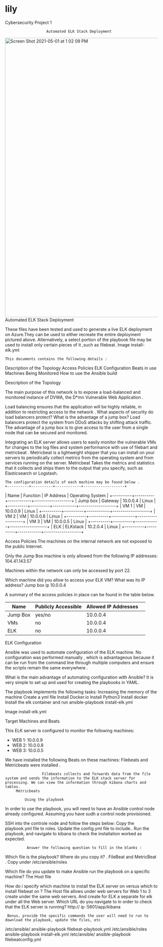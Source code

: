 # lily
Cybersecurity Project 1 

                       Automated ELK Stack Deployment
    
    
    
<img width="916" alt="Screen Shot 2021-05-01 at 1 02 09 PM" src="https://user-images.githubusercontent.com/79333560/116793813-eab07980-aa7d-11eb-9f70-9ecc0177eaa6.png">
  Automated ELK Stack Deployment
       
       



These files have been tested and used to generate a live ELK deployment on Azure.They can be used to either recreate the entire deployment pictured above. Alternatively, a select portion of the playbook file may be used to install only certain pieces of it ,such as filebeat. 
   Image install-elk.yml
   
    This documents contains the following details :
Description of the Topology
Access Policies
ELK Configuration
Beats in use
Machines Being Monitored
How to use the Ansible build 
 
 Description of the Topology

 The main purpose of this network is to expose a load-balanced and monitored instance of DVWA, the D*mn Vulnerable Web Application .

Load balancing ensures that the application will be highly reliable, in addition to restricting access to the network .
   What aspects of security do load balancers protect? What is the advantage of a jump box?
       Load balancers protect  the system from DDoS attacks by shifting attack traffic. The advantage of a jump box is to give access to the user from a single node that can be secured and monitored.
     
Integrating an ELK server allows users to easily monitor the vulnerable VMs for changes to the log files and system performance with use of filebart and metricbeat . 
    Metricbeat is a lightweight shipper that you can install on your servers to periodically collect metrics from the operating system and from services running on the server. 
Metricbeat Takes the metrics and statistics that it collects and ships them to the output that you specify, such as Elasticsearch or Logstash.

    The configuration details of each machine may be found below .
    +----------+----------+------------+-------------------+
| Name     | Function | IP Address | Operating System  |
+----------+----------+------------+-------------------+
| Jump box | Gateway  | 10.0.0.4   | Linux             |
+----------+----------+------------+-------------------+
| VM 1     | VM       | 10.0.0.9   | Linux             |
+----------+----------+------------+-------------------+
| VM 2     | VM       | 10.0.0.8   | Linux             |
+----------+----------+------------+-------------------+
| VM 3     | VM       | 10.0.0.5   | Linux             |
+----------+----------+------------+-------------------+
| ELK      | ELKstack | 10.2.0.4   | Linux             |
+----------+----------+------------+-------------------+

 


     
Access Policies
The machines on the internal network are not exposed to the public Internet.
 
Only the Jump Box machine is only allowed from the following IP addresses:
 104.41.143.57 

Machines within the network can only be accessed by port 22.
     

Which machine did you allow to access your ELK VM? What was its IP address? 
  Jump box ip 10.0.0.4
 
A summary of the access policies in place can be found in the table below.

 | Name     | Publicly Accessible  | Allowed IP Addresses |   |
|----------|----------------------|----------------------|---|
| Jump Box | yes/no               | 10.0.0.4             |   |
| VMs      |  no                  | 10.0.0.4             |   |
| ELK      |  no                  | 10.0.0.4             |   |


ELK Configuration 

Ansible was used to automate configuration of the ELK machine. No configuration was performed manually , which is advantageous because it can be run from the command line through multiple computers and ensure the scripts remain the same everywhere .

What is the main advantage of automating configuration with Ansible?
It is very simple to set up and used for creating the playbooks in YAML.

The playbook implements the following tasks:
Increasing the memory of the machine 
Create a yml file
Install Docker.io
Install Python3
Install docker
Install the elk container and run ansible-playbook install-elk.yml 
 
Image install-elk.yml 

Target Machines and Beats

This ELK server is configured to monitor the following machines:
 - WEB 1: 10.0.0.9
 - WEB 2: 10.0.0.8
 - WEB 3: 10.0.0.5 

We have installed the following Beats on these machines:
Filebeats and Metricbeats were installed .

                     Filebeats collects and forwards data from the file system and sends the information to the ELK stack server for processing. We can view the information through kibana charts and tables.
         Metricbeats 

             Using the playbook 
 In order to use the playbook, you will need to have an Ansible control node already configured. Assuming you have sudh a control node provisioned.

 SSH into the controle node and follow the steps below:
Copy the playbook.yml file to roles.
Update the config.yml file to include..
Run the playbook, and navigate to kibana to check the installation worked as expected.

              Answer the following question to fill in the blanks :
           
Which file is the playbook? Where do you copy it? 
    . FileBeat and MetricBeat
    . Copy under /etc/ansible/roles 

Which file do you update to make Ansible run the playbook on a specific machine? The Host file

How do i specify which machine  to install the ELK server on versus which to install filebeat on ?
    The Host file allows under web servers  for Web 1 to 3 create under the same web servers.
   And create for ELK a separate for elk under all the Web server.
Which URL do you navigate to in order to check that the ELK server is running? 
  http:// ip :5601/app/kibana

     Bonus, provide the specific commands the user will need to run to download the playbook, update the files, etc

/etc/ansible/ ansible-playbook filebeat-playbook.yml
/etc/ansible/roles ansible-playbook install-elk.yml
/etc/ansible/ ansible-playbook filebeatconfig.yml

                

